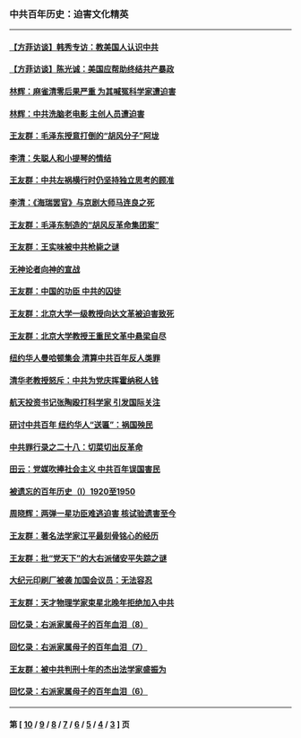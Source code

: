 ### 中共百年历史：迫害文化精英
---
#### [【方菲访谈】韩秀专访：教美国人认识中共](../../pages/nf1176111/n13821310.md?09240430) 
#### [【方菲访谈】陈光诚：美国应帮助终结共产暴政](../../pages/nf1176111/n13759521.md?09240430) 
#### [林辉：麻雀清零后果严重 为其喊冤科学家遭迫害](../../pages/nf1176111/n13746900.md?09240430) 
#### [林辉：中共洗脑老电影 主创人员遭迫害](../../pages/nf1176111/n13699437.md?09240430) 
#### [王友群：毛泽东授意打倒的“胡风分子”阿垅](../../pages/nf1176111/n13592541.md?09240430) 
#### [李清：失聪人和小提琴的情结](../../pages/nf1176111/n13459280.md?09240430) 
#### [王友群：中共左祸横行时仍坚持独立思考的顾准](../../pages/nf1176111/n13444722.md?09240430) 
#### [李清：《海瑞罢官》与京剧大师马连良之死](../../pages/nf1176111/n13412316.md?09240430) 
#### [王友群：毛泽东制造的“胡风反革命集团案”](../../pages/nf1176111/n13324909.md?09240430) 
#### [王友群：王实味被中共枪毙之谜](../../pages/nf1176111/n13307502.md?09240430) 
#### [无神论者向神的宣战](../../pages/nf1176111/n13281535.md?09240430) 
#### [王友群：中国的功臣 中共的囚徒](../../pages/nf1176111/n13291790.md?09240430) 
#### [王友群：北京大学一级教授向达文革被迫害致死](../../pages/nf1176111/n13150966.md?09240430) 
#### [王友群：北京大学教授王重民文革中悬梁自尽](../../pages/nf1176111/n13084645.md?09240430) 
#### [纽约华人曼哈顿集会 清算中共百年反人类罪](../../pages/nf1176111/n13084157.md?09240430) 
#### [清华老教授怒斥：中共为党庆挥霍纳税人钱](../../pages/nf1176111/n13071430.md?09240430) 
#### [航天投资书记张陶殴打科学家 引发国际关注](../../pages/nf1176111/n13069132.md?09240430) 
#### [研讨中共百年 纽约华人“送匾”：祸国殃民](../../pages/nf1176111/n13057367.md?09240430) 
#### [中共罪行录之二十八：切菜切出反革命](../../pages/nf1176111/n13030600.md?09240430) 
#### [田云：党媒吹捧社会主义 中共百年误国害民](../../pages/nf1176111/n13006682.md?09240430) 
#### [被遗忘的百年历史（I）1920至1950](../../pages/nf1176111/n12986411.md?09240430) 
#### [周晓辉：两弹一星功臣难逃迫害 核试验遗害至今](../../pages/nf1176111/n12974997.md?09240430) 
#### [王友群：著名法学家江平最刻骨铭心的经历](../../pages/nf1176111/n12970787.md?09240430) 
#### [王友群：批“党天下”的大右派储安平失踪之谜](../../pages/nf1176111/n12954229.md?09240430) 
#### [大纪元印刷厂被袭 加国会议员：无法容忍](../../pages/nf1176111/n12883028.md?09240430) 
#### [王友群：天才物理学家束星北晚年拒绝加入中共](../../pages/nf1176111/n12792913.md?09240430) 
#### [回忆录：右派家属母子的百年血泪（8）](../../pages/nf1176111/n12706196.md?09240430) 
#### [回忆录：右派家属母子的百年血泪（7）](../../pages/nf1176111/n12706191.md?09240430) 
#### [王友群：被中共判刑十年的杰出法学家盛振为](../../pages/nf1176111/n12706141.md?09240430) 
#### [回忆录：右派家属母子的百年血泪（6）](../../pages/nf1176111/n12698863.md?09240430) 

---
#### 第 [ [10](./10.md?09240430) / [9](./9.md?09240430) / [8](./8.md?09240430) / [7](./7.md?09240430) / [6](./6.md?09240430) / [5](./5.md?09240430) / [4](./4.md?09240430) / [3](./3.md?09240430) ] 页
